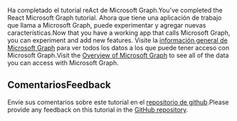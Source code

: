 <!-- markdownlint-disable MD002 MD041 -->

<span data-ttu-id="17b73-101">Ha completado el tutorial reAct de Microsoft Graph.</span><span class="sxs-lookup"><span data-stu-id="17b73-101">You've completed the React Microsoft Graph tutorial.</span></span> <span data-ttu-id="17b73-102">Ahora que tiene una aplicación de trabajo que llama a Microsoft Graph, puede experimentar y agregar nuevas características.</span><span class="sxs-lookup"><span data-stu-id="17b73-102">Now that you have a working app that calls Microsoft Graph, you can experiment and add new features.</span></span> <span data-ttu-id="17b73-103">Visite la [información general de Microsoft Graph](/graph/overview) para ver todos los datos a los que puede tener acceso con Microsoft Graph.</span><span class="sxs-lookup"><span data-stu-id="17b73-103">Visit the [Overview of Microsoft Graph](/graph/overview) to see all of the data you can access with Microsoft Graph.</span></span>

## <a name="feedback"></a><span data-ttu-id="17b73-104">Comentarios</span><span class="sxs-lookup"><span data-stu-id="17b73-104">Feedback</span></span>

<span data-ttu-id="17b73-105">Envíe sus comentarios sobre este tutorial en el [repositorio de github](https://github.com/microsoftgraph/msgraph-training-reactspa).</span><span class="sxs-lookup"><span data-stu-id="17b73-105">Please provide any feedback on this tutorial in the [GitHub repository](https://github.com/microsoftgraph/msgraph-training-reactspa).</span></span>
